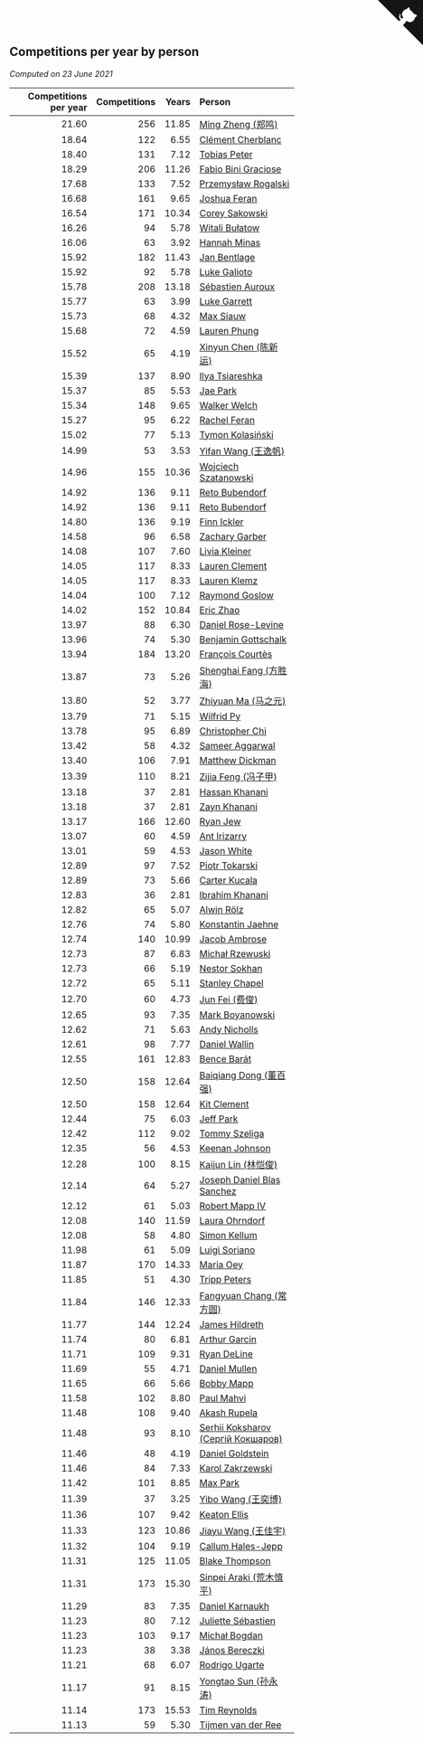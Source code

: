 ## Competitions per year by person

*Computed on 23 June 2021*

| Competitions per year | Competitions | Years | Person |
| ---: | ---: | ---: | :--- |
| 21.60 | 256 | 11.85 | [Ming Zheng (郑鸣)](https://www.worldcubeassociation.org/persons/2009ZHEN11) |
| 18.64 | 122 | 6.55 | [Clément Cherblanc](https://www.worldcubeassociation.org/persons/2014CHER05) |
| 18.40 | 131 | 7.12 | [Tobias Peter](https://www.worldcubeassociation.org/persons/2014PETE03) |
| 18.29 | 206 | 11.26 | [Fabio Bini Graciose](https://www.worldcubeassociation.org/persons/2010GRAC02) |
| 17.68 | 133 | 7.52 | [Przemysław Rogalski](https://www.worldcubeassociation.org/persons/2013ROGA02) |
| 16.68 | 161 | 9.65 | [Joshua Feran](https://www.worldcubeassociation.org/persons/2011FERA01) |
| 16.54 | 171 | 10.34 | [Corey Sakowski](https://www.worldcubeassociation.org/persons/2011SAKO01) |
| 16.26 | 94 | 5.78 | [Witali Bułatow](https://www.worldcubeassociation.org/persons/2015BUAT01) |
| 16.06 | 63 | 3.92 | [Hannah Minas](https://www.worldcubeassociation.org/persons/2017MINA04) |
| 15.92 | 182 | 11.43 | [Jan Bentlage](https://www.worldcubeassociation.org/persons/2010BENT01) |
| 15.92 | 92 | 5.78 | [Luke Galioto](https://www.worldcubeassociation.org/persons/2015GALI02) |
| 15.78 | 208 | 13.18 | [Sébastien Auroux](https://www.worldcubeassociation.org/persons/2008AURO01) |
| 15.77 | 63 | 3.99 | [Luke Garrett](https://www.worldcubeassociation.org/persons/2017GARR05) |
| 15.73 | 68 | 4.32 | [Max Siauw](https://www.worldcubeassociation.org/persons/2017SIAU02) |
| 15.68 | 72 | 4.59 | [Lauren Phung](https://www.worldcubeassociation.org/persons/2016PHUN02) |
| 15.52 | 65 | 4.19 | [Xinyun Chen (陈新运)](https://www.worldcubeassociation.org/persons/2017CHEN36) |
| 15.39 | 137 | 8.90 | [Ilya Tsiareshka](https://www.worldcubeassociation.org/persons/2012TERE01) |
| 15.37 | 85 | 5.53 | [Jae Park](https://www.worldcubeassociation.org/persons/2015PARK24) |
| 15.34 | 148 | 9.65 | [Walker Welch](https://www.worldcubeassociation.org/persons/2011WELC01) |
| 15.27 | 95 | 6.22 | [Rachel Feran](https://www.worldcubeassociation.org/persons/2015FERA01) |
| 15.02 | 77 | 5.13 | [Tymon Kolasiński](https://www.worldcubeassociation.org/persons/2016KOLA02) |
| 14.99 | 53 | 3.53 | [Yifan Wang (王逸帆)](https://www.worldcubeassociation.org/persons/2017WANY29) |
| 14.96 | 155 | 10.36 | [Wojciech Szatanowski](https://www.worldcubeassociation.org/persons/2011SZAT01) |
| 14.92 | 136 | 9.11 | [Reto Bubendorf](https://www.worldcubeassociation.org/persons/2012BUBE01) |
| 14.92 | 136 | 9.11 | [Reto Bubendorf](https://www.worldcubeassociation.org/persons/2012BUBE01) |
| 14.80 | 136 | 9.19 | [Finn Ickler](https://www.worldcubeassociation.org/persons/2012ICKL01) |
| 14.58 | 96 | 6.58 | [Zachary Garber](https://www.worldcubeassociation.org/persons/2014GARB01) |
| 14.08 | 107 | 7.60 | [Livia Kleiner](https://www.worldcubeassociation.org/persons/2013KLEI03) |
| 14.05 | 117 | 8.33 | [Lauren Clement](https://www.worldcubeassociation.org/persons/2013KLEM01) |
| 14.05 | 117 | 8.33 | [Lauren Klemz](https://www.worldcubeassociation.org/persons/2013KLEM01) |
| 14.04 | 100 | 7.12 | [Raymond Goslow](https://www.worldcubeassociation.org/persons/2014GOSL01) |
| 14.02 | 152 | 10.84 | [Eric Zhao](https://www.worldcubeassociation.org/persons/2010ZHAO19) |
| 13.97 | 88 | 6.30 | [Daniel Rose-Levine](https://www.worldcubeassociation.org/persons/2015ROSE01) |
| 13.96 | 74 | 5.30 | [Benjamin Gottschalk](https://www.worldcubeassociation.org/persons/2016GOTT01) |
| 13.94 | 184 | 13.20 | [François Courtès](https://www.worldcubeassociation.org/persons/2008COUR01) |
| 13.87 | 73 | 5.26 | [Shenghai Fang (方胜海)](https://www.worldcubeassociation.org/persons/2016FANG01) |
| 13.80 | 52 | 3.77 | [Zhiyuan Ma (马之元)](https://www.worldcubeassociation.org/persons/2017MAZH04) |
| 13.79 | 71 | 5.15 | [Wilfrid Py](https://www.worldcubeassociation.org/persons/2016PYWI01) |
| 13.78 | 95 | 6.89 | [Christopher Chi](https://www.worldcubeassociation.org/persons/2014CHIC01) |
| 13.42 | 58 | 4.32 | [Sameer Aggarwal](https://www.worldcubeassociation.org/persons/2017AGGA01) |
| 13.40 | 106 | 7.91 | [Matthew Dickman](https://www.worldcubeassociation.org/persons/2013DICK01) |
| 13.39 | 110 | 8.21 | [Zijia Feng (冯子甲)](https://www.worldcubeassociation.org/persons/2013FENG02) |
| 13.18 | 37 | 2.81 | [Hassan Khanani](https://www.worldcubeassociation.org/persons/2018KHAN26) |
| 13.18 | 37 | 2.81 | [Zayn Khanani](https://www.worldcubeassociation.org/persons/2018KHAN28) |
| 13.17 | 166 | 12.60 | [Ryan Jew](https://www.worldcubeassociation.org/persons/2008JEWR01) |
| 13.07 | 60 | 4.59 | [Ant Irizarry](https://www.worldcubeassociation.org/persons/2016IRIZ02) |
| 13.01 | 59 | 4.53 | [Jason White](https://www.worldcubeassociation.org/persons/2016WHIT16) |
| 12.89 | 97 | 7.52 | [Piotr Tokarski](https://www.worldcubeassociation.org/persons/2013TOKA01) |
| 12.89 | 73 | 5.66 | [Carter Kucala](https://www.worldcubeassociation.org/persons/2015KUCA01) |
| 12.83 | 36 | 2.81 | [Ibrahim Khanani](https://www.worldcubeassociation.org/persons/2018KHAN27) |
| 12.82 | 65 | 5.07 | [Alwin Rölz](https://www.worldcubeassociation.org/persons/2016ROLZ01) |
| 12.76 | 74 | 5.80 | [Konstantin Jaehne](https://www.worldcubeassociation.org/persons/2015JAEH01) |
| 12.74 | 140 | 10.99 | [Jacob Ambrose](https://www.worldcubeassociation.org/persons/2010AMBR01) |
| 12.73 | 87 | 6.83 | [Michał Rzewuski](https://www.worldcubeassociation.org/persons/2014RZEW01) |
| 12.73 | 66 | 5.19 | [Nestor Sokhan](https://www.worldcubeassociation.org/persons/2016SOKH01) |
| 12.72 | 65 | 5.11 | [Stanley Chapel](https://www.worldcubeassociation.org/persons/2016CHAP04) |
| 12.70 | 60 | 4.73 | [Jun Fei (费俊)](https://www.worldcubeassociation.org/persons/2016FEIJ02) |
| 12.65 | 93 | 7.35 | [Mark Boyanowski](https://www.worldcubeassociation.org/persons/2014BOYA01) |
| 12.62 | 71 | 5.63 | [Andy Nicholls](https://www.worldcubeassociation.org/persons/2015NICH04) |
| 12.61 | 98 | 7.77 | [Daniel Wallin](https://www.worldcubeassociation.org/persons/2013WALL03) |
| 12.55 | 161 | 12.83 | [Bence Barát](https://www.worldcubeassociation.org/persons/2008BARA01) |
| 12.50 | 158 | 12.64 | [Baiqiang Dong (董百强)](https://www.worldcubeassociation.org/persons/2008DONG06) |
| 12.50 | 158 | 12.64 | [Kit Clement](https://www.worldcubeassociation.org/persons/2008CLEM01) |
| 12.44 | 75 | 6.03 | [Jeff Park](https://www.worldcubeassociation.org/persons/2015PARK08) |
| 12.42 | 112 | 9.02 | [Tommy Szeliga](https://www.worldcubeassociation.org/persons/2012SZEL01) |
| 12.35 | 56 | 4.53 | [Keenan Johnson](https://www.worldcubeassociation.org/persons/2016JOHN30) |
| 12.28 | 100 | 8.15 | [Kaijun Lin (林恺俊)](https://www.worldcubeassociation.org/persons/2013LINK01) |
| 12.14 | 64 | 5.27 | [Joseph Daniel Blas Sanchez](https://www.worldcubeassociation.org/persons/2016SANC08) |
| 12.12 | 61 | 5.03 | [Robert Mapp IV](https://www.worldcubeassociation.org/persons/2016IVRO01) |
| 12.08 | 140 | 11.59 | [Laura Ohrndorf](https://www.worldcubeassociation.org/persons/2009OHRN01) |
| 12.08 | 58 | 4.80 | [Simon Kellum](https://www.worldcubeassociation.org/persons/2016KELL12) |
| 11.98 | 61 | 5.09 | [Luigi Soriano](https://www.worldcubeassociation.org/persons/2016SORI04) |
| 11.87 | 170 | 14.33 | [Maria Oey](https://www.worldcubeassociation.org/persons/2007OEYM01) |
| 11.85 | 51 | 4.30 | [Tripp Peters](https://www.worldcubeassociation.org/persons/2017PETE04) |
| 11.84 | 146 | 12.33 | [Fangyuan Chang (常方圆)](https://www.worldcubeassociation.org/persons/2009CHAN04) |
| 11.77 | 144 | 12.24 | [James Hildreth](https://www.worldcubeassociation.org/persons/2009HILD01) |
| 11.74 | 80 | 6.81 | [Arthur Garcin](https://www.worldcubeassociation.org/persons/2014GARC27) |
| 11.71 | 109 | 9.31 | [Ryan DeLine](https://www.worldcubeassociation.org/persons/2012DELI01) |
| 11.69 | 55 | 4.71 | [Daniel Mullen](https://www.worldcubeassociation.org/persons/2016MULL04) |
| 11.65 | 66 | 5.66 | [Bobby Mapp](https://www.worldcubeassociation.org/persons/2015MAPP01) |
| 11.58 | 102 | 8.80 | [Paul Mahvi](https://www.worldcubeassociation.org/persons/2012MAHV01) |
| 11.48 | 108 | 9.40 | [Akash Rupela](https://www.worldcubeassociation.org/persons/2012RUPE01) |
| 11.48 | 93 | 8.10 | [Serhii Koksharov (Сергій Кокшаров)](https://www.worldcubeassociation.org/persons/2013KOKS01) |
| 11.46 | 48 | 4.19 | [Daniel Goldstein](https://www.worldcubeassociation.org/persons/2017GOLD01) |
| 11.46 | 84 | 7.33 | [Karol Zakrzewski](https://www.worldcubeassociation.org/persons/2014ZAKR01) |
| 11.42 | 101 | 8.85 | [Max Park](https://www.worldcubeassociation.org/persons/2012PARK03) |
| 11.39 | 37 | 3.25 | [Yibo Wang (王奕博)](https://www.worldcubeassociation.org/persons/2018WANG39) |
| 11.36 | 107 | 9.42 | [Keaton Ellis](https://www.worldcubeassociation.org/persons/2012ELLI01) |
| 11.33 | 123 | 10.86 | [Jiayu Wang (王佳宇)](https://www.worldcubeassociation.org/persons/2010WANG53) |
| 11.32 | 104 | 9.19 | [Callum Hales-Jepp](https://www.worldcubeassociation.org/persons/2012HALE01) |
| 11.31 | 125 | 11.05 | [Blake Thompson](https://www.worldcubeassociation.org/persons/2010THOM03) |
| 11.31 | 173 | 15.30 | [Sinpei Araki (荒木慎平)](https://www.worldcubeassociation.org/persons/2006ARAK01) |
| 11.29 | 83 | 7.35 | [Daniel Karnaukh](https://www.worldcubeassociation.org/persons/2014KARN02) |
| 11.23 | 80 | 7.12 | [Juliette Sébastien](https://www.worldcubeassociation.org/persons/2014SEBA01) |
| 11.23 | 103 | 9.17 | [Michał Bogdan](https://www.worldcubeassociation.org/persons/2012BOGD01) |
| 11.23 | 38 | 3.38 | [János Bereczki](https://www.worldcubeassociation.org/persons/2018BERE01) |
| 11.21 | 68 | 6.07 | [Rodrigo Ugarte](https://www.worldcubeassociation.org/persons/2015UGAR01) |
| 11.17 | 91 | 8.15 | [Yongtao Sun (孙永涛)](https://www.worldcubeassociation.org/persons/2013SUNY02) |
| 11.14 | 173 | 15.53 | [Tim Reynolds](https://www.worldcubeassociation.org/persons/2005REYN01) |
| 11.13 | 59 | 5.30 | [Tijmen van der Ree](https://www.worldcubeassociation.org/persons/2016REET01) |


<a href="https://github.com/jonatanklosko/wca_statistics" class="github-corner" aria-label="View source on Github"><svg width="80" height="80" viewBox="0 0 250 250" style="fill:#151513; color:#fff; position: absolute; top: 0; border: 0; right: 0;" aria-hidden="true"><path d="M0,0 L115,115 L130,115 L142,142 L250,250 L250,0 Z"></path><path d="M128.3,109.0 C113.8,99.7 119.0,89.6 119.0,89.6 C122.0,82.7 120.5,78.6 120.5,78.6 C119.2,72.0 123.4,76.3 123.4,76.3 C127.3,80.9 125.5,87.3 125.5,87.3 C122.9,97.6 130.6,101.9 134.4,103.2" fill="currentColor" style="transform-origin: 130px 106px;" class="octo-arm"></path><path d="M115.0,115.0 C114.9,115.1 118.7,116.5 119.8,115.4 L133.7,101.6 C136.9,99.2 139.9,98.4 142.2,98.6 C133.8,88.0 127.5,74.4 143.8,58.0 C148.5,53.4 154.0,51.2 159.7,51.0 C160.3,49.4 163.2,43.6 171.4,40.1 C171.4,40.1 176.1,42.5 178.8,56.2 C183.1,58.6 187.2,61.8 190.9,65.4 C194.5,69.0 197.7,73.2 200.1,77.6 C213.8,80.2 216.3,84.9 216.3,84.9 C212.7,93.1 206.9,96.0 205.4,96.6 C205.1,102.4 203.0,107.8 198.3,112.5 C181.9,128.9 168.3,122.5 157.7,114.1 C157.9,116.9 156.7,120.9 152.7,124.9 L141.0,136.5 C139.8,137.7 141.6,141.9 141.8,141.8 Z" fill="currentColor" class="octo-body"></path></svg></a><style>.github-corner:hover .octo-arm{animation:octocat-wave 560ms ease-in-out}@keyframes octocat-wave{0%,100%{transform:rotate(0)}20%,60%{transform:rotate(-25deg)}40%,80%{transform:rotate(10deg)}}@media (max-width:500px){.github-corner:hover .octo-arm{animation:none}.github-corner .octo-arm{animation:octocat-wave 560ms ease-in-out}}</style>
